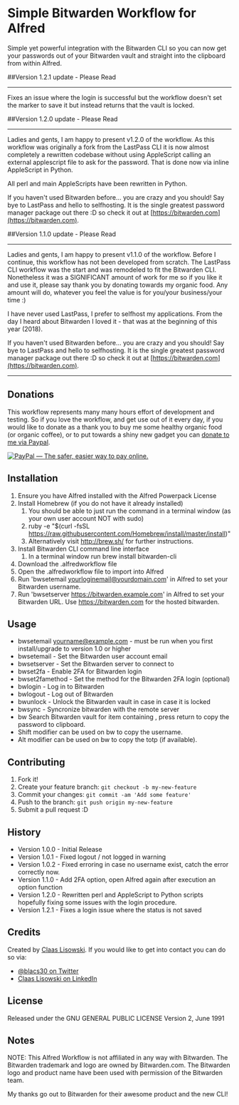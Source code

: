 # Simple Bitwarden Workflow for Alfred

Simple yet powerful integration with the Bitwarden CLI so you can now get your passwords out of your Bitwarden vault and straight into the clipboard from within Alfred.

##Version 1.2.1 update - Please Read

-----
Fixes an issue where the login is successful but the workflow doesn't set the marker to save it but instead returns that the vault is locked.

##Version 1.2.0 update - Please Read

-----

Ladies and gents, I am happy to present v1.2.0 of the workflow. 
As this workflow was originally a fork from the LastPass CLI it is now almost completely a rewritten codebase without using AppleScript calling an external applescript file to ask for the password. That is done now via inline AppleScript in Python. 

All perl and main AppleScripts have been rewritten in Python.

If you haven't used Bitwarden before... you are crazy and you should! Say bye to LastPass and hello to selfhosting. It is the single greatest password manager package out there :D so check it out at [https://bitwarden.com](https://bitwarden.com).

##Version 1.1.0 update - Please Read

-----

Ladies and gents, I am happy to present v1.1.0 of the workflow. Before I continue, this workflow has not been developed from scratch. The LastPass CLI workflow was the start and was remodeled to fit the Bitwarden CLI. Nonetheless it was a SIGNIFICANT amount of work for me so if you like it and use it, please say thank you by donating towards my organic food. Any amount will do, whatever you feel the value is for you/your business/your time :)

I have never used LastPass, I prefer to selfhost my applications. From the day I heard about Bitwarden I loved it - that was at the beginning of this year (2018).

If you haven't used Bitwarden before... you are crazy and you should! Say bye to LastPass and hello to selfhosting. It is the single greatest password manager package out there :D so check it out at [https://bitwarden.com](https://bitwarden.com).

-----

## Donations
This workflow represents many many hours effort of development and testing. So if you love the workflow, and get use out of it every day, if you would like to donate as a thank you to buy me some healthy organic food (or organic coffee), or to put towards a shiny new gadget you can [donate to me via Paypal](https://www.paypal.com/cgi-bin/webscr?cmd=_s-xclick&hosted_button_id=K7BXYQ3SQ76J6). 

<a href="https://www.paypal.com/cgi-bin/webscr?cmd=_s-xclick&hosted_button_id=K7BXYQ3SQ76J6" target="_blank"><img src="https://www.paypalobjects.com/en_US/i/btn/btn_donate_SM.gif" border="0" alt="PayPal — The safer, easier way to pay online."></a>


## Installation

1. Ensure you have Alfred installed with the Alfred Powerpack License
3. Install Homebrew (if you do not have it already installed)
	1. You should be able to just run the command in a terminal window (as your own user account NOT with sudo)
	2. ruby -e "$(curl -fsSL https://raw.githubusercontent.com/Homebrew/install/master/install)"
	3. Alternatively visit http://brew.sh/ for further instructions.
4. Install Bitwarden CLI command line interface
	1. In a terminal window run
		brew install bitwarden-cli
5. Download the .alfredworkflow file
6. Open the .alfredworkflow file to import into Alfred
7. Run 'bwsetemail yourloginemail@yourdomain.com' in Alfred to set your Bitwarden username.
8. Run 'bwsetserver https://bitwarden.example.com' in Alfred to set your Bitwarden URL. Use https://bitwarden.com for the hosted bitwarden.

## Usage

* bwsetemail yourname@example.com - must be run when you first install/upgrade to version 1.0 or higher
* bwsetemail - Set the Bitwarden user account email
* bwsetserver - Set the Bitwarden server to connect to
* bwset2fa - Enable 2FA for Bitwarden login
* bwset2famethod - Set the method for the Bitwarden 2FA login (optional)
* bwlogin - Log in to Bitwarden
* bwlogout - Log out of Bitwarden
* bwunlock - Unlock the Bitwarden vault in case in case it is locked
* bwsync - Syncronize bitwarden with the remote server
* bw <query> Search Bitwarden vault for item containing <query>, press return to copy the password to clipboard.
* Shift modifier can be used on bw <query> to copy the username.
* Alt modifier can be used on bw <query> to copy the totp (if available).

## Contributing

1. Fork it!
2. Create your feature branch: `git checkout -b my-new-feature`
3. Commit your changes: `git commit -am 'Add some feature'`
4. Push to the branch: `git push origin my-new-feature`
5. Submit a pull request :D

## History

* Version 1.0.0 - Initial Release
* Version 1.0.1 - Fixed logout / not logged in warning
* Version 1.0.2 - Fixed erroring in case no username exist, catch the error correctly now.
* Version 1.1.0 - Add 2FA option, open Alfred again after execution an option function
* Version 1.2.0 - Rewritten perl and AppleScript to Python scripts hopefully fixing some issues with the login procedure.
* Version 1.2.1 - Fixes a login issue where the status is not saved

## Credits

Created by [Claas Lisowski](https://lisowski-development.com). If you would like to get into contact you can do so via:
* [@blacs30 on Twitter](http://twitter.com/blacs30)
* [Claas Lisowski on LinkedIn](https://www.linkedin.com/in/claas-fridtjof-lisowski-558220b7/)

## License

Released under the GNU GENERAL PUBLIC LICENSE Version 2, June 1991

## Notes
NOTE: This Alfred Workflow is not affiliated in any way with Bitwarden. The Bitwarden trademark and logo are owned by Bitwarden.com. The Bitwarden logo and product name have been used with permission of the Bitwarden team.

My thanks go out to Bitwarden for their awesome product and the new CLI!
